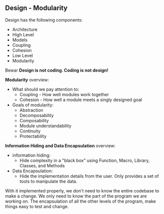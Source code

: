 ## Design - Modularity

Design has the following components:
  * Architecture 
  * High Level
  * Models
  * Coupling
  * Cohesion
  * Low Level
  * Modularity

Bewar **Design is not coding. Coding is not design!**


**Modularity** overview:
  * What should we pay attention to:
    * Coupling - How well modules work together
    * Cohesion - How well a module meets a singly designed goal
  * Goals of modularity:
    * Abstraction
    * Decomposability
    * Composability
    * Module understandability
    * Continuity
    * Protectability

**Information Hiding and Data Encapsulation** overview:
  * information hiding:
    * Hide complexity in a "black box" using Function, Macro, Library, Classes, and Methods
  * Data Encapsulation: 
    * Hide the implementation details from the user. Only provides a set of tools to manipulate the data. 

With it implemented properly, we don't need to know the entire codebase to make a change. We only need to know the part of the program we are working on. The encapsulation of all the other levels of the program, make things easy to test and change.

